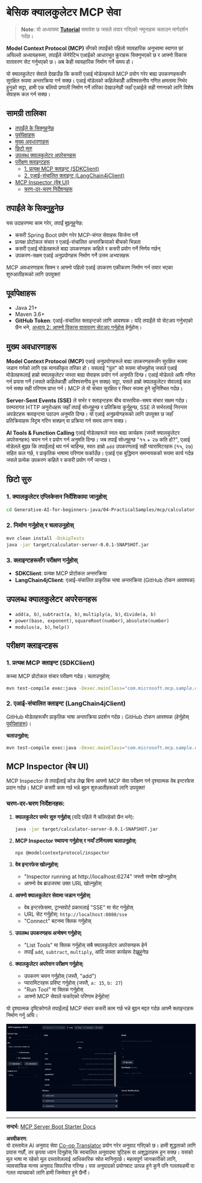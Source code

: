 <!--
CO_OP_TRANSLATOR_METADATA:
{
  "original_hash": "7bf9a4a832911269a8bd0decb97ff36c",
  "translation_date": "2025-07-21T18:23:46+00:00",
  "source_file": "04-PracticalSamples/mcp/calculator/README.md",
  "language_code": "ne"
}
-->
# बेसिक क्यालकुलेटर MCP सेवा

>**Note**: यो अध्यायमा [**Tutorial**](./TUTORIAL.md) समावेश छ जसले तयार गरिएको नमूनाहरू चलाउन मार्गदर्शन गर्दछ।

**Model Context Protocol (MCP)** सँगको तपाईंको पहिलो व्यावहारिक अनुभवमा स्वागत छ! अघिल्लो अध्यायहरूमा, तपाईंले जेनेरेटिभ एआईको आधारभूत कुराहरू सिक्नुभएको छ र आफ्नो विकास वातावरण सेट गर्नुभएको छ। अब केही व्यावहारिक निर्माण गर्ने समय हो।

यो क्यालकुलेटर सेवाले देखाउँछ कि कसरी एआई मोडेलहरूले MCP प्रयोग गरेर बाह्य उपकरणहरूसँग सुरक्षित रूपमा अन्तरक्रिया गर्न सक्छ। एआई मोडेलको कहिलेकाहीँ अविश्वसनीय गणित क्षमतामा निर्भर हुनुको सट्टा, हामी एक बलियो प्रणाली निर्माण गर्ने तरिका देखाउनेछौं जहाँ एआईले सही गणनाको लागि विशेष सेवाहरू कल गर्न सक्छ।

## सामग्री तालिका

- [तपाईंले के सिक्नुहुनेछ](../../../../../04-PracticalSamples/mcp/calculator)
- [पूर्वापेक्षाहरू](../../../../../04-PracticalSamples/mcp/calculator)
- [मुख्य अवधारणाहरू](../../../../../04-PracticalSamples/mcp/calculator)
- [छिटो सुरु](../../../../../04-PracticalSamples/mcp/calculator)
- [उपलब्ध क्यालकुलेटर अपरेसनहरू](../../../../../04-PracticalSamples/mcp/calculator)
- [परीक्षण क्लाइन्टहरू](../../../../../04-PracticalSamples/mcp/calculator)
  - [1. प्रत्यक्ष MCP क्लाइन्ट (SDKClient)](../../../../../04-PracticalSamples/mcp/calculator)
  - [2. एआई-संचालित क्लाइन्ट (LangChain4jClient)](../../../../../04-PracticalSamples/mcp/calculator)
- [MCP Inspector (वेब UI)](../../../../../04-PracticalSamples/mcp/calculator)
  - [चरण-दर-चरण निर्देशनहरू](../../../../../04-PracticalSamples/mcp/calculator)

## तपाईंले के सिक्नुहुनेछ

यस उदाहरणमा काम गरेर, तपाईं बुझ्नुहुनेछ:
- कसरी Spring Boot प्रयोग गरेर MCP-संगत सेवाहरू सिर्जना गर्ने
- प्रत्यक्ष प्रोटोकल संचार र एआई-संचालित अन्तरक्रियाको बीचको भिन्नता
- कसरी एआई मोडेलहरूले बाह्य उपकरणहरू कहिले र कसरी प्रयोग गर्ने निर्णय गर्छन्
- उपकरण-सक्षम एआई अनुप्रयोगहरू निर्माण गर्ने उत्तम अभ्यासहरू

MCP अवधारणाहरू सिक्न र आफ्नो पहिलो एआई उपकरण एकीकरण निर्माण गर्न तयार भएका शुरुआतीहरूको लागि उपयुक्त!

## पूर्वापेक्षाहरू

- Java 21+
- Maven 3.6+
- **GitHub Token**: एआई-संचालित क्लाइन्टको लागि आवश्यक। यदि तपाईंले यो सेटअप गर्नुभएको छैन भने, [अध्याय 2: आफ्नो विकास वातावरण सेटअप गर्नुहोस्](../../../02-SetupDevEnvironment/README.md) हेर्नुहोस्।

## मुख्य अवधारणाहरू

**Model Context Protocol (MCP)** एआई अनुप्रयोगहरूले बाह्य उपकरणहरूसँग सुरक्षित रूपमा जडान गर्नको लागि एक मानकीकृत तरिका हो। यसलाई "पुल" को रूपमा सोच्नुहोस् जसले एआई मोडेलहरूलाई हाम्रो क्यालकुलेटर जस्ता बाह्य सेवाहरू प्रयोग गर्न अनुमति दिन्छ। एआई मोडेलले आफैं गणित गर्न प्रयास गर्ने (जसले कहिलेकाहीँ अविश्वसनीय हुन सक्छ) सट्टा, यसले हाम्रो क्यालकुलेटर सेवालाई कल गर्न सक्छ सही परिणाम प्राप्त गर्न। MCP ले यो संचार सुरक्षित र स्थिर रूपमा हुने सुनिश्चित गर्दछ।

**Server-Sent Events (SSE)** ले सर्भर र क्लाइन्टहरू बीच वास्तविक-समय संचार सक्षम गर्दछ। परम्परागत HTTP अनुरोधहरू जहाँ तपाईं सोध्नुहुन्छ र प्रतिक्रिया कुर्नुहुन्छ, SSE ले सर्भरलाई निरन्तर अपडेटहरू क्लाइन्टमा पठाउन अनुमति दिन्छ। यो एआई अनुप्रयोगहरूको लागि उपयुक्त छ जहाँ प्रतिक्रियाहरू स्ट्रिम गरिन सक्छन् वा प्रक्रिया गर्न समय लाग्न सक्छ।

**AI Tools & Function Calling** एआई मोडेलहरूले स्वतः बाह्य कार्यहरू (जस्तै क्यालकुलेटर अपरेसनहरू) चयन गर्न र प्रयोग गर्न अनुमति दिन्छ। जब तपाईं सोध्नुहुन्छ "१५ + २७ कति हो?", एआई मोडेलले बुझ्छ कि तपाईंलाई थप गर्न चाहिन्छ, स्वतः हाम्रो `add` उपकरणलाई सही प्यारामिटरहरू (१५, २७) सहित कल गर्छ, र प्राकृतिक भाषामा परिणाम फर्काउँछ। एआई एक बुद्धिमान समन्वयकको रूपमा कार्य गर्दछ जसले प्रत्येक उपकरण कहिले र कसरी प्रयोग गर्ने जान्दछ।

## छिटो सुरु

### 1. क्यालकुलेटर एप्लिकेसन निर्देशिकामा जानुहोस्
```bash
cd Generative-AI-for-beginners-java/04-PracticalSamples/mcp/calculator
```

### 2. निर्माण गर्नुहोस् र चलाउनुहोस्
```bash
mvn clean install -DskipTests
java -jar target/calculator-server-0.0.1-SNAPSHOT.jar
```

### 3. क्लाइन्टहरूसँग परीक्षण गर्नुहोस्
- **SDKClient**: प्रत्यक्ष MCP प्रोटोकल अन्तरक्रिया
- **LangChain4jClient**: एआई-संचालित प्राकृतिक भाषा अन्तरक्रिया (GitHub टोकन आवश्यक)

## उपलब्ध क्यालकुलेटर अपरेसनहरू

- `add(a, b)`, `subtract(a, b)`, `multiply(a, b)`, `divide(a, b)`
- `power(base, exponent)`, `squareRoot(number)`, `absolute(number)`
- `modulus(a, b)`, `help()`

## परीक्षण क्लाइन्टहरू

### 1. प्रत्यक्ष MCP क्लाइन्ट (SDKClient)
कच्चा MCP प्रोटोकल संचार परीक्षण गर्दछ। चलाउनुहोस्:
```bash
mvn test-compile exec:java -Dexec.mainClass="com.microsoft.mcp.sample.client.SDKClient" -Dexec.classpathScope=test
```

### 2. एआई-संचालित क्लाइन्ट (LangChain4jClient)
GitHub मोडेलहरूसँग प्राकृतिक भाषा अन्तरक्रिया प्रदर्शन गर्दछ। GitHub टोकन आवश्यक (हेर्नुहोस् [पूर्वापेक्षाहरू](../../../../../04-PracticalSamples/mcp/calculator))।

**चलाउनुहोस्:**
```bash
mvn test-compile exec:java -Dexec.mainClass="com.microsoft.mcp.sample.client.LangChain4jClient" -Dexec.classpathScope=test
```

## MCP Inspector (वेब UI)

MCP Inspector ले तपाईंलाई कोड लेख्न बिना आफ्नो MCP सेवा परीक्षण गर्न दृश्यात्मक वेब इन्टरफेस प्रदान गर्दछ। MCP कसरी काम गर्छ भन्ने बुझ्न शुरुआतीहरूको लागि उपयुक्त!

### चरण-दर-चरण निर्देशनहरू:

1. **क्यालकुलेटर सर्भर सुरु गर्नुहोस्** (यदि पहिले नै चलिरहेको छैन भने):
   ```bash
   java -jar target/calculator-server-0.0.1-SNAPSHOT.jar
   ```

2. **MCP Inspector स्थापना गर्नुहोस् र नयाँ टर्मिनलमा चलाउनुहोस्**:
   ```bash
   npx @modelcontextprotocol/inspector
   ```

3. **वेब इन्टरफेस खोल्नुहोस्**:
   - "Inspector running at http://localhost:6274" जस्तो सन्देश खोज्नुहोस्
   - आफ्नो वेब ब्राउजरमा उक्त URL खोल्नुहोस्

4. **आफ्नो क्यालकुलेटर सेवामा जडान गर्नुहोस्**:
   - वेब इन्टरफेसमा, ट्रान्सपोर्ट प्रकारलाई "SSE" मा सेट गर्नुहोस्
   - URL सेट गर्नुहोस्: `http://localhost:8080/sse`
   - "Connect" बटनमा क्लिक गर्नुहोस्

5. **उपलब्ध उपकरणहरू अन्वेषण गर्नुहोस्**:
   - "List Tools" मा क्लिक गर्नुहोस् सबै क्यालकुलेटर अपरेसनहरू हेर्न
   - तपाईं `add`, `subtract`, `multiply`, आदि जस्ता कार्यहरू देख्नुहुनेछ

6. **क्यालकुलेटर अपरेसन परीक्षण गर्नुहोस्**:
   - उपकरण चयन गर्नुहोस् (जस्तै, "add")
   - प्यारामिटरहरू प्रविष्ट गर्नुहोस् (जस्तै, `a: 15`, `b: 27`)
   - "Run Tool" मा क्लिक गर्नुहोस्
   - आफ्नो MCP सेवाले फर्काएको परिणाम हेर्नुहोस्!

यो दृश्यात्मक दृष्टिकोणले तपाईंलाई MCP संचार कसरी काम गर्छ भन्ने बुझ्न मद्दत गर्दछ आफ्नै क्लाइन्टहरू निर्माण गर्नु अघि।

![npx inspector](../../../../../translated_images/tool.214c70103694335c4cfdc2d624373dfce4b0162f6aea089ac1da9051fb563b7f.ne.png)

---
**सन्दर्भ:** [MCP Server Boot Starter Docs](https://docs.spring.io/spring-ai/reference/api/mcp/mcp-server-boot-starter-docs.html)

**अस्वीकरण**:  
यो दस्तावेज़ AI अनुवाद सेवा [Co-op Translator](https://github.com/Azure/co-op-translator) प्रयोग गरेर अनुवाद गरिएको छ। हामी शुद्धताको लागि प्रयास गर्छौं, तर कृपया ध्यान दिनुहोस् कि स्वचालित अनुवादमा त्रुटिहरू वा अशुद्धताहरू हुन सक्छ। यसको मूल भाषा मा रहेको मूल दस्तावेज़लाई आधिकारिक स्रोत मानिनुपर्छ। महत्वपूर्ण जानकारीको लागि, व्यावसायिक मानव अनुवाद सिफारिस गरिन्छ। यस अनुवादको प्रयोगबाट उत्पन्न हुने कुनै पनि गलतफहमी वा गलत व्याख्याको लागि हामी जिम्मेवार हुने छैनौं।